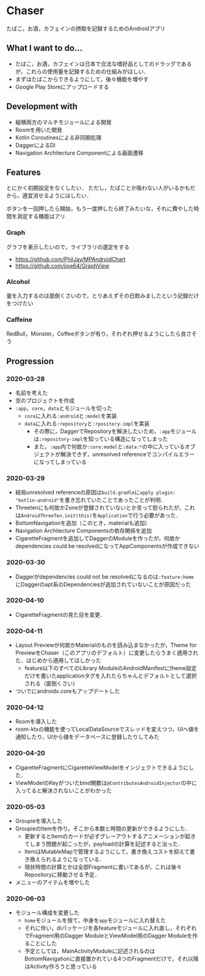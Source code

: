 # Chaser
たばこ，お酒，カフェインの摂取を記録するためのAndroidアプリ

## What I want to do...
- たばこ，お酒，カフェインは日本で合法な嗜好品としてのドラッグであるが，これらの使用量を記録するための仕組みがほしい．
- まずはたばこからできるようにして，後々機能を増やす
- Google Play Storeにアップロードする

## Development with
- 縦横両方のマルチモジュールによる開発
- Roomを用いた開発
- Kotlin Coroutinesによる非同期処理
- DaggerによるDI
- Navigation Architecture Componentによる画面遷移

## Features
とにかく初期設定をなくしたい．
ただし，たばことか吸わない人がいるかもだから，適宜消せるようにはしたい．

ボタンを一回押したら開始，もう一度押したら終了みたいな，それに費やした時間を測定する機能はアリ

### Graph
グラフを表示したいので，ライブラリの選定をする
- https://github.com/PhilJay/MPAndroidChart
- https://github.com/jjoe64/GraphView

### Alcohol
量を入力するのは面倒くさいので，とりあえずその日飲みましたという記録だけをつけたい

### Caffeine
RedBull，Monster，Coffeeボタンが有り，それぞれ押せるようにしたら良さそう

## Progression
### 2020-03-28
- 名前を考えた
- 空のプロジェクトを作成
- `:app`，`core`，`data`とモジュールを切った
    - `core`に入れる`:android`と`:model`を実装
    - `data`に入れる`:repository`と`:rpository-impl`を実装
        - その際に，DaggerでRepositoryを解決したいため，`:app`モジュールは`:repository-impl`を知っている構造になってしまった
        - また，`:app`内で何故か`:core:model`と`:data:*`の中に入っているオブジェクトが解決できず，unresolved referenceでコンパイルエラーになってしまっている

### 2020-03-29
- 結局unresolved referenceの原因は`build.gradle`に`apply plugin: "kotlin-android"`を書き忘れていたことであったことが判明．
- Threetenにも何故かZoneが登録されていないとか言って怒られたが，これは`AndroidThreeTen.init(this)`を`Application`で行う必要があった．
- BottomNavigationを追加（このとき，materialも追加）
- Navigation Architecture Componentsの依存関係を追加
- CigaretteFragmentを追加してDaggerのModuleを作ったが，何故かdependencies could be resolvedになってAppComponentsが作成できない

### 2020-03-30
- Daggerがdependencies could not be resolvedになるのは`:feature:home`にDaggerのapt系のDependenciesが追加されていないことが原因だった

### 2020-04-10
- CigaretteFragmentの見た目を変更．

### 2020-04-11
- Layout Previewが何故かMaterialのものを読み込まなかったが，Theme for PreviewをChaser（このアプリのデフォルト）に変更したらうまく適用された．はじめから適用してほしかった
  - feature以下のすべてのLibrary ModuleのAndroidManifestにtheme設定だけを書いたapplicationタグを入れたらちゃんとデフォルトとして選択される（面倒くさい）
- ついでにandroidx.coreもアップデートした

### 2020-04-12
- Roomを導入した
- room-ktxの機能を使ってLocalDataSourceでスレッドを変えつつ，UIへ値を通知したり，UIから値をデータベースに登録したりしてみた

### 2020-04-20
- CigaretteFragmentにCigaretteViewModelをインジェクトできるようにした．
- ViewModelのKeyがついたbind関数は`@ContributesAndroidInjector`の中に入ってると解決されないことがわかった

### 2020-05-03
- Groupieを導入した
- GroupieのItemを作り，そこから本数と時間の更新ができるようにした．
  - 更新するとItemのカードが必ずグレーアウトするアニメーションが起きてしまう問題が起こったが，payloadの計算を記述すると治った．
  - ItemはMutableMapで管理するようにして，書き換えコストを抑えて書き換えられるようになっている．
  - 現状時間の計算とかは全部Fragmentに書いてあるが，これは後々Repositoryに移動させる予定．
- メニューのアイテムを増やした

### 2020-06-03
- モジュール構成を変更した
  - `home`モジュールを捨て，中身を`app`モジュールに入れ替えた
  - それに伴い，diパッケージを各featureモジュールに入れ直し，それぞれでFragment用のDagger ModuleとViewModel用のDagger Moduleを作ることにした
  - 予定としては，MainActivityModuleに記述されるのはBottomNavigationに直接置かれている4つのFragmentだけで，それ以降はActivity作ろうと思っている
